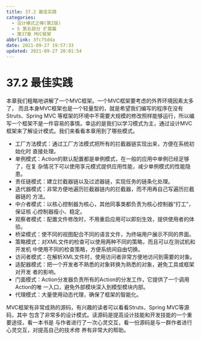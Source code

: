 ```yaml
---
title: 37.2 最佳实践
categories: 
  - 设计模式之禅(第2版)
  - 5 第五部分 扩展篇
  - 第37章 MVC框架
abbrlink: 3fc75dda
date: 2021-09-27 19:57:33
updated: 2021-09-27 20:01:54
---
```

# 37.2 最佳实践
本章我们粗略地讲解了一个MVC框架。一个MVC框架要考虑的外界环境因素太多了， 而且本身MVC框架也是一个轻量型的，就是希望我们编写的程序在没有Struts、Spring MVC 等框架的环境中不需要大规模的修改照样能够运行，所以编写一个框架不是一件容易的事情。幸运的是我们以学习模式为主，通过设计MVC框架来了解设计模式。我们来看看本章用到了哪些模式。
- 工厂方法模式：通过工厂方法模式把所有的拦截器链实现出来，方便在系统初始化时 直接处理。
- 单例模式：Action的默认配置都是单例模式，在一般的应用中单例已经足够了，在复 杂情况下可以使用享元模式提供应用性能，减少单例模式的性能隐患。
- 责任链模式：建立拦截器链以及过滤器链，实现任务的链条化处理。
- 迭代器模式：非常方便地遍历拦截器链内的拦截器，而不用再自己写遍历拦截器链的 方法。
- 中介者模式：以核心控制器为核心，其他同事类都负责为核心控制器“打工”，保证核 心控制器瘦小、稳定。
- 观察者模式：配置文件修改时，不用重启应用可以即刻生效，提供使用者的体验。
- 桥梁模式：使不同的视图配合不同的语言文件，为终端用户展示不同的界面。
- 策略模式：对XML文件的检查可以使用两种不同的策略，而且可以在测试机和开发机 中使用不同的检查策略，方便系统间自由切换。
- 访问者模式：在解析XML文件时，使用访问者非常方便地访问到需要的对象。
- 适配器模式：把一个开发者不熟悉的对象转换为熟悉的对象，避免工具或框架对开发 者的影响。
- 门面模式：Action分发器负责所有的Action的分发工作，它提供了一个调用Action的唯 一入口，避免外部模块深入到模型模块内部。
- 代理模式：大量使用动态代理，确保了框架的智能化。

MVC框架有非常成熟的源码，有兴趣的读者可以看看Struts、Spring MVC等源码，其中 包含了非常多的设计模式。读源码是提高设计技能和开发技能的一个重要途径，看一本书是 与作者进行了一次心灵交互，看一份源码是与一群作者进行心灵交互，对提高自己的技术修 养有非常大的帮助。

